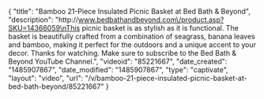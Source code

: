 {
    "title": "Bamboo 21-Piece Insulated Picnic Basket at Bed Bath & Beyond",
    "description": "http:\/\/www.bedbathandbeyond.com\/product.asp?SKU=14366059\nThis picnic basket is as stylish as it is functional. The basket is beautifully crafted from a combination of seagrass, banana leaves and bamboo, making it perfect for the outdoors and a unique accent to your decor. Thanks for watching. Make sure to subscribe to the Bed Bath & Beyond YouTube Channel.",
    "videoid": "85221667",
    "date_created": "1485907867",
    "date_modified": "1485907867",
    "type": "captivate",
    "layout": "video",
    "url": "\/v\/bamboo-21-piece-insulated-picnic-basket-at-bed-bath-beyond\/85221667"
}